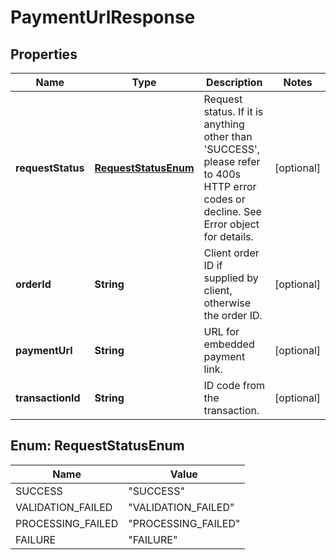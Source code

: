 
# PaymentUrlResponse

## Properties
Name | Type | Description | Notes
------------ | ------------- | ------------- | -------------
**requestStatus** | [**RequestStatusEnum**](#RequestStatusEnum) | Request status. If it is anything other than &#39;SUCCESS&#39;, please refer to 400s HTTP error codes or decline. See Error object for details. |  [optional]
**orderId** | **String** | Client order ID if supplied by client, otherwise the order ID. |  [optional]
**paymentUrl** | **String** | URL for embedded payment link. |  [optional]
**transactionId** | **String** | ID code from the transaction. |  [optional]


<a name="RequestStatusEnum"></a>
## Enum: RequestStatusEnum
Name | Value
---- | -----
SUCCESS | &quot;SUCCESS&quot;
VALIDATION_FAILED | &quot;VALIDATION_FAILED&quot;
PROCESSING_FAILED | &quot;PROCESSING_FAILED&quot;
FAILURE | &quot;FAILURE&quot;



